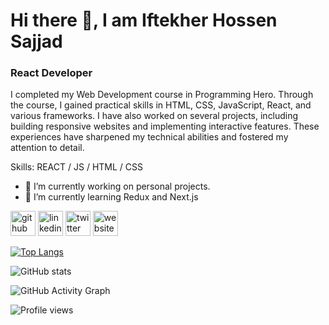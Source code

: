 
# Hi there 👋, I am Iftekher Hossen Sajjad
### React Developer


I completed my Web Development course in Programming Hero. Through the course, I gained practical skills in HTML, CSS, JavaScript, React, and various frameworks. I have also worked on several projects, including building responsive websites and implementing interactive features. These experiences have sharpened my technical abilities and fostered my attention to detail.

Skills: REACT / JS / HTML / CSS

- 🔭 I’m currently working on personal projects. 
- 🌱 I’m currently learning Redux and Next.js 


[<img src='https://cdn.jsdelivr.net/npm/simple-icons@3.0.1/icons/github.svg' alt='github' height='40'>](https://github.com/ihsajjad)  [<img src='https://cdn.jsdelivr.net/npm/simple-icons@3.0.1/icons/linkedin.svg' alt='linkedin' height='40'>](https://www.linkedin.com/in/ih-sajjad/)  [<img src='https://cdn.jsdelivr.net/npm/simple-icons@3.0.1/icons/twitter.svg' alt='twitter' height='40'>](https://twitter.com/ihsajjad1)  [<img src='https://cdn.jsdelivr.net/npm/simple-icons@3.0.1/icons/icloud.svg' alt='website' height='40'>](https://ih-sajjad.netlify.app/)  

[![Top Langs](https://github-readme-stats.vercel.app/api/top-langs/?username=ihsajjad)](https://github.com/anuraghazra/github-readme-stats)

![GitHub stats](https://github-readme-stats.vercel.app/api?username=ihsajjad&show_icons=true&count_private=true)  

![GitHub Activity Graph](https://activity-graph.herokuapp.com/graph?username=ihsajjad)  

![Profile views](https://gpvc.arturio.dev/ihsajjad) 
